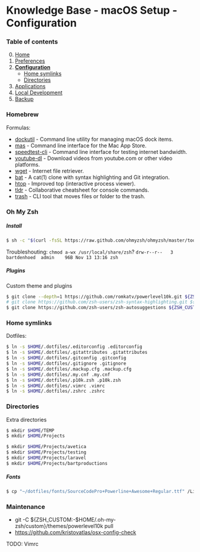 # Knowledge Base - macOS Setup - Configuration

### Table of contents
0. [Home](https://github.com/bartdenhoed/knowledge-base/blob/master/macos-setup/0-home.md)
1. [Preferences](https://github.com/bartdenhoed/knowledge-base/blob/master/macos-setup/1-preferences.md)
2. [**Configuration**](https://github.com/bartdenhoed/knowledge-base/blob/master/macos-setup/2-configuration.md)
    - [Home symlinks](#home-symlinks)
    - [Directories](#directories)
3. [Applications](https://github.com/bartdenhoed/knowledge-base/blob/master/macos-setup/3-applications.md)
4. [Local Development](https://github.com/bartdenhoed/knowledge-base/blob/master/macos-setup/4-local-development.md)
5. [Backup](https://github.com/bartdenhoed/knowledge-base/blob/master/macos-setup/5-backup.md)


### Homebrew
Formulas:

- [dockutil](https://github.com/kcrawford/dockutil) - Command line utility for managing macOS dock items.
- [mas](https://github.com/mas-cli/mas) - Command line interface for the Mac App Store.
- [speedtest-cli](https://github.com/sivel/speedtest-cli) - Command line interface for testing internet bandwidth.
- [youtube-dl](https://github.com/l1ving/youtube-dl) - Download videos from youtube.com or other video platforms.
- [wget](https://www.gnu.org/software/wget/) - Internet file retriever.
- [bat](https://github.com/sharkdp/bat) - A cat(1) clone with syntax highlighting and Git integration.
- [htop](https://htop.dev/) - Improved top (interactive process viewer).
- [tldr](https://github.com/tldr-pages/tldr) - Collaborative cheatsheet for console commands.
- [trash](https://github.com/ali-rantakari/trash) - CLI tool that moves files or folder to the trash.

### Oh My Zsh
##### Install
```bash
$ sh -c "$(curl -fsSL https://raw.github.com/ohmyzsh/ohmyzsh/master/tools/install.sh)"
```

Troubleshouting: `chmod a-wx /usr/local/share/zsh`?
`drw-r--r--   3 bartdenhoed  admin    96B Nov 13 13:16 zsh`

##### Plugins

Custom theme and plugins
```bash
$ git clone --depth=1 https://github.com/romkatv/powerlevel10k.git ${ZSH_CUSTOM:-$HOME/.oh-my-zsh/custom}/themes/powerlevel10k
# git clone https://github.com/zsh-users/zsh-syntax-highlighting.git ${ZSH_CUSTOM:-$HOME/.oh-my-zsh/custom}/plugins/zsh-syntax-highlighting ?
$ git clone https://github.com/zsh-users/zsh-autosuggestions ${ZSH_CUSTOM:-$HOME/.oh-my-zsh/custom}/plugins/zsh-autosuggestions
```

### Home symlinks
Dotfiles:
```bash
$ ln -s $HOME/.dotfiles/.editorconfig .editorconfig
$ ln -s $HOME/.dotfiles/.gitattributes .gitattributes
$ ln -s $HOME/.dotfiles/.gitconfig .gitconfig
$ ln -s $HOME/.dotfiles/.gitignore .gitignore
$ ln -s $HOME/.dotfiles/.mackup.cfg .mackup.cfg
$ ln -s $HOME/.dotfiles/.my.cnf .my.cnf
$ ln -s $HOME/.dotfiles/.p10k.zsh .p10k.zsh
$ ln -s $HOME/.dotfiles/.vimrc .vimrc
$ ln -s $HOME/.dotfiles/.zshrc .zshrc
```

### Directories
Extra directories
```bash
$ mkdir $HOME/TEMP
$ mkdir $HOME/Projects

$ mkdir $HOME/Projects/avetica
$ mkdir $HOME/Projects/testing
$ mkdir $HOME/Projects/laravel
$ mkdir $HOME/Projects/bartproductions
```

##### Fonts
```bash
$ cp "~/dotfiles/fonts/SourceCodePro+Powerline+Awesome+Regular.ttf" /Library/Fonts/
```





### Maintenance
- git -C ${ZSH_CUSTOM:-$HOME/.oh-my-zsh/custom}/themes/powerlevel10k pull
- https://github.com/kristovatlas/osx-config-check

TODO: Vimrc